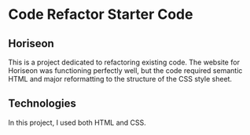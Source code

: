 # Code Refactor Starter Code


## Horiseon
This is a project dedicated to refactoring existing code. The website for Horiseon was functioning perfectly well, but the code required semantic HTML and major reformatting to the structure of the CSS style sheet.

## Technologies
In this project, I used both HTML and CSS. 